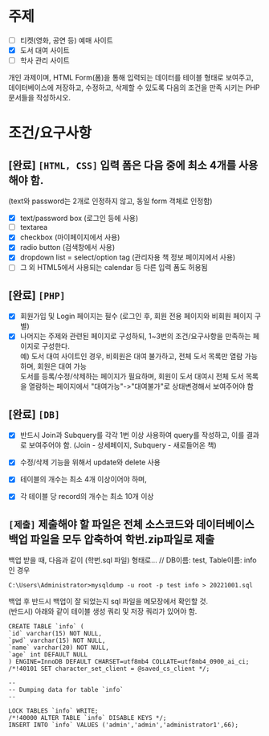 # 주제

- [ ] 티켓(영화, 공연 등) 예매 사이트
- [X] 도서 대여 사이트
- [ ] 학사 관리 사이트

개인 과제이며, HTML Form(폼)을 통해 입력되는 데이터를 테이블 형태로 보여주고, 데이터베이스에 저장하고, 수정하고, 삭제할 수 있도록 다음의 조건을 만족 시키는 PHP 문서들을 작성하시오.  
  
  
# 조건/요구사항
## [완료] `[HTML, CSS]` 입력 폼은 다음 중에 최소 4개를 사용해야 함.
(text와 password는 2개로 인정하지 않고, 동일 form 객체로 인정함)
- [X] text/password box (로그인 등에 사용)
- [ ] textarea
- [X] checkbox (마이페이지에서 사용)
- [X] radio button (검색창에서 사용)
- [X] dropdown list = select/option tag (관리자용 책 정보 페이지에서 사용)
- [ ] 그 외 HTML5에서 사용되는 calendar 등 다른 입력 폼도 허용됨
 
## [완료] `[PHP]`
- [X] 회원가입 및 Login 페이지는 필수 (로그인 후, 회원 전용 페이지와 비회원 페이지 구별)
- [X] 나머지는 주제와 관련된 페이지로 구성하되, 1~3번의 조건/요구사항을 만족하는 페이지로 구성한다.   
예) 도서 대여 사이트인 경우, 비회원은 대여 불가하고, 전체 도서 목록만 열람 가능하며, 회원은 대여 가능  
    도서를 등록/수정/삭제하는 페이지가 필요하며, 회원이 도서 대여시 전체 도서 목록을 열람하는 페이지에서
    "대여가능"->"대여불가"로 상태변경해서 보여주어야 함
 
## [완료] `[DB]`
- [X] 반드시 Join과 Subquery를 각각 1번 이상 사용하여 query를 작성하고, 이를 결과로 보여주어야 함. (Join - 상세페이지, Subquery - 새로들어온 책)
- [X] 수정/삭제 기능을 위해서 update와 delete 사용
- [X] 테이블의 개수는 최소 4개 이상이어야 하며,
- [X] 각 테이블 당 record의 개수는 최소 10개 이상
 

## `[제출]` 제출해야 할 파일은 전체 소스코드와 데이터베이스 백업 파일을 모두 압축하여 학번.zip파일로 제출

백업 받을 때, 다음과 같이 (학번.sql 파일) 형태로...  // DB이름: test, Table이름: info 인 경우  

    C:\Users\Administrator>mysqldump -u root -p test info > 20221001.sql  

백업 후 반드시 백업이 잘 되었는지 sql 파일을 메모장에서 확인할 것.  
(반드시) 아래와 같이 테이블 생성 쿼리 및 저장 쿼리가 있어야 함.  

    CREATE TABLE `info` (
    `id` varchar(15) NOT NULL,
    `pwd` varchar(15) NOT NULL,
    `name` varchar(20) NOT NULL,
    `age` int DEFAULT NULL
    ) ENGINE=InnoDB DEFAULT CHARSET=utf8mb4 COLLATE=utf8mb4_0900_ai_ci;
    /*!40101 SET character_set_client = @saved_cs_client */;
    
    --
    -- Dumping data for table `info`
    --
    
    LOCK TABLES `info` WRITE;
    /*!40000 ALTER TABLE `info` DISABLE KEYS */;
    INSERT INTO `info` VALUES ('admin','admin','administrator1',66);